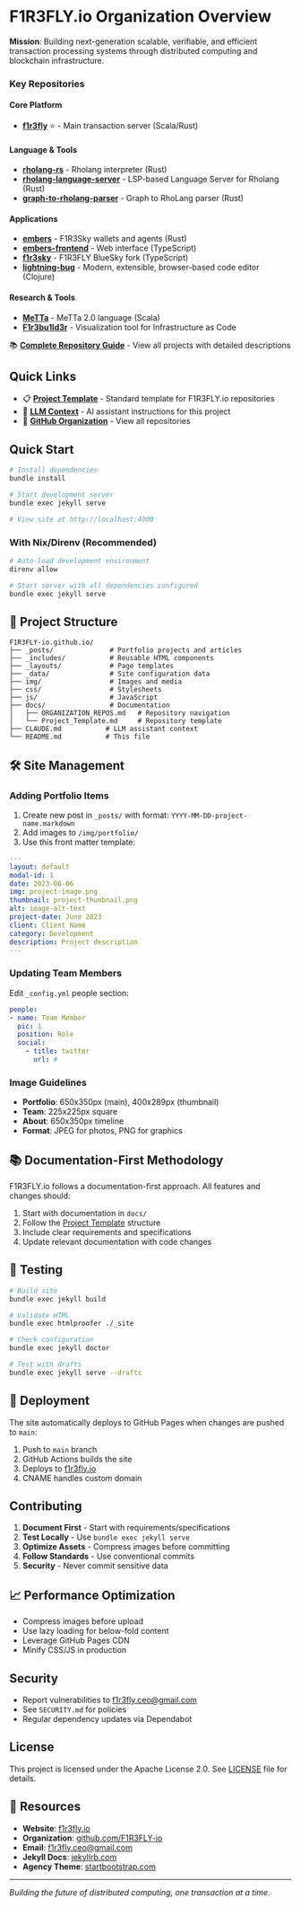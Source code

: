 #  F1R3FLY.io Organization Overview

**Mission**: Building next-generation scalable, verifiable, and efficient transaction processing systems through distributed computing and blockchain infrastructure.

### Key Repositories

#### Core Platform
- **[f1r3fly](https://github.com/F1R3FLY-io/f1r3fly)** ⭐ - Main transaction server (Scala/Rust)

#### Language & Tools
- **[rholang-rs](https://github.com/F1R3FLY-io/rholang-rs)** - Rholang interpreter (Rust)
- **[rholang-language-server](https://github.com/F1R3FLY-io/rholang-language-server)** - LSP-based Language Server for Rholang (Rust)
- **[graph-to-rholang-parser](https://github.com/F1R3FLY-io/graph-to-rholang-parser)** - Graph to RhoLang parser (Rust)

#### Applications
- **[embers](https://github.com/F1R3FLY-io/embers)** - F1R3Sky wallets and agents (Rust)
- **[embers-frontend](https://github.com/F1R3FLY-io/embers-frontend)** - Web interface (TypeScript)
- **[f1r3sky](https://github.com/F1R3FLY-io/f1r3sky)** - F1R3FLY BlueSky fork (TypeScript)
- **[lightning-bug](https://github.com/F1R3FLY-io/lightning-bug)** - Modern, extensible, browser-based code editor (Clojure)

#### Research & Tools
- **[MeTTa](https://github.com/F1R3FLY-io/MeTTa)** - MeTTa 2.0 language (Scala)
- **[F1r3bu1ld3r](https://github.com/F1R3FLY-io/F1r3bu1ld3r)** - Visualization tool for Infrastructure as Code

📚 **[Complete Repository Guide](https://github.com/F1R3FLY-io/F1R3FLY-io.github.io/blob/main/docs/Organization_of_Repositories.md)** - View all projects with detailed descriptions

## Quick Links

- 📋 **[Project Template](https://github.com/F1R3FLY-io/F1R3FLY-io.github.io/blob/main/docs/Project_Template.md)** - Standard template for F1R3FLY.io repositories
- 🤖 **[LLM Context](https://github.com/F1R3FLY-io/F1R3FLY-io.github.io/blob/main/CLAUDE.md)** - AI assistant instructions for this project
- 🏢 **[GitHub Organization](https://github.com/F1R3FLY-io)** - View all repositories

## Quick Start

```bash
# Install dependencies
bundle install

# Start development server
bundle exec jekyll serve

# View site at http://localhost:4000
```

### With Nix/Direnv (Recommended)

```bash
# Auto-load development environment
direnv allow

# Start server with all dependencies configured
bundle exec jekyll serve
```

## 📁 Project Structure

```
F1R3FLY-io.github.io/
├── _posts/              # Portfolio projects and articles
├── _includes/           # Reusable HTML components
├── _layouts/            # Page templates
├── _data/               # Site configuration data
├── img/                 # Images and media
├── css/                 # Stylesheets
├── js/                  # JavaScript
├── docs/                # Documentation
│   ├── ORGANIZATION_REPOS.md   # Repository navigation
│   └── Project_Template.md     # Repository template
├── CLAUDE.md           # LLM assistant context
└── README.md           # This file
```

## 🛠 Site Management

### Adding Portfolio Items

1. Create new post in `_posts/` with format: `YYYY-MM-DD-project-name.markdown`
2. Add images to `/img/portfolio/`
3. Use this front matter template:

```yaml
---
layout: default
modal-id: 1
date: 2023-06-06
img: project-image.png
thumbnail: project-thumbnail.png
alt: image-alt-text
project-date: June 2023
client: Client Name
category: Development
description: Project description
---
```

### Updating Team Members

Edit `_config.yml` people section:

```yaml
people:
- name: Team Member
  pic: 1
  position: Role
  social:
    - title: twitter
      url: #
```

### Image Guidelines

- **Portfolio**: 650x350px (main), 400x289px (thumbnail)
- **Team**: 225x225px square
- **About**: 650x350px timeline
- **Format**: JPEG for photos, PNG for graphics

## 📚 Documentation-First Methodology

F1R3FLY.io follows a documentation-first approach. All features and changes should:

1. Start with documentation in `docs/`
2. Follow the [Project Template](docs/Project_Template.md) structure
3. Include clear requirements and specifications
4. Update relevant documentation with code changes

## 🧪 Testing

```bash
# Build site
bundle exec jekyll build

# Validate HTML
bundle exec htmlproofer ./_site

# Check configuration
bundle exec jekyll doctor

# Test with drafts
bundle exec jekyll serve --drafts
```

## 🚢 Deployment

The site automatically deploys to GitHub Pages when changes are pushed to `main`:

1. Push to `main` branch
2. GitHub Actions builds the site
3. Deploys to [f1r3fly.io](https://f1r3fly.io)
4. CNAME handles custom domain

## Contributing

1. **Document First** - Start with requirements/specifications
2. **Test Locally** - Use `bundle exec jekyll serve`
3. **Optimize Assets** - Compress images before committing
4. **Follow Standards** - Use conventional commits
5. **Security** - Never commit sensitive data

## 📈 Performance Optimization

- Compress images before upload
- Use lazy loading for below-fold content
- Leverage GitHub Pages CDN
- Minify CSS/JS in production

## Security

- Report vulnerabilities to f1r3fly.ceo@gmail.com
- See `SECURITY.md` for policies
- Regular dependency updates via Dependabot

## License

This project is licensed under the Apache License 2.0. See [LICENSE](LICENSE) file for details.

## 🔗 Resources

- **Website**: [f1r3fly.io](https://f1r3fly.io)
- **Organization**: [github.com/F1R3FLY-io](https://github.com/F1R3FLY-io)
- **Email**: f1r3fly.ceo@gmail.com
- **Jekyll Docs**: [jekyllrb.com](https://jekyllrb.com/docs/)
- **Agency Theme**: [startbootstrap.com](https://startbootstrap.com/themes/agency/)

---

*Building the future of distributed computing, one transaction at a time.* 

